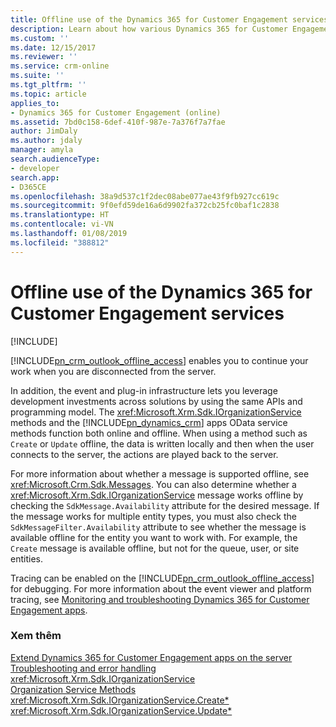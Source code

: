 ```yaml
---
title: Offline use of the Dynamics 365 for Customer Engagement services (Developer Guide for Dynamics 365 for Customer Engagement)| MicrosoftDocs
description: Learn about how various Dynamics 365 for Customer Engagement services can be used offline. There are several messages that are supported offline. You can also determine whether a IOrganizationService message works offline by checking the SdkMessage.Availability attribute for the desired message
ms.custom: ''
ms.date: 12/15/2017
ms.reviewer: ''
ms.service: crm-online
ms.suite: ''
ms.tgt_pltfrm: ''
ms.topic: article
applies_to:
- Dynamics 365 for Customer Engagement (online)
ms.assetid: 7bd0c158-6def-410f-987e-7a376f7a7fae
author: JimDaly
ms.author: jdaly
manager: amyla
search.audienceType:
- developer
search.app:
- D365CE
ms.openlocfilehash: 38a9d537c1f2dec08abe077ae43f9fb927cc619c
ms.sourcegitcommit: 9f0efd59de16a6d9902fa372cb25fc0baf1c2838
ms.translationtype: HT
ms.contentlocale: vi-VN
ms.lasthandoff: 01/08/2019
ms.locfileid: "388812"
---
```

# <a name="offline-use-of-the-dynamics-365-for-customer-engagement-services"></a>Offline use of the Dynamics 365 for Customer Engagement services

[!INCLUDE[](../../includes/cc_applies_to_update_9_0_0.md)]

[!INCLUDE[pn_crm_outlook_offline_access](../../includes/pn-crm-outlook-offline-access.md)] enables you to continue your work when you are disconnected from the server.  
  
 In addition, the event and plug-in infrastructure lets you leverage development investments across solutions by using the same APIs and programming model. The <xref:Microsoft.Xrm.Sdk.IOrganizationService> methods and the [!INCLUDE[pn_dynamics_crm](../../includes/pn-dynamics-crm.md)] apps OData service methods function both online and offline. When using a method such as `Create` or `Update` offline, the data is written locally and then when the user connects to the server, the actions are played back to the server.  
  
 For more information about whether a message is supported offline, see <xref:Microsoft.Crm.Sdk.Messages>. You can also determine whether a <xref:Microsoft.Xrm.Sdk.IOrganizationService> message works offline by checking the `SdkMessage.Availability` attribute for the desired message. If the message works for multiple entity types, you must also check the `SdkMessageFilter.Availability` attribute to see whether the message is available offline for the entity you want to work with. For example, the `Create` message is available offline, but not for the queue, user, or site entities.  
  
 Tracing can be enabled on the [!INCLUDE[pn_crm_outlook_offline_access](../../includes/pn-crm-outlook-offline-access.md)] for debugging. For more information about the event viewer and platform tracing, see [Monitoring and troubleshooting Dynamics 365 for Customer Engagement apps](https://technet.microsoft.com/library/hh699694.aspx).  
  
### <a name="see-also"></a>Xem thêm  
 [Extend Dynamics 365 for Customer Engagement apps on the server](../extend-dynamics-365-server.md)   
 [Troubleshooting and error handling](troubleshooting-error-handling.md)   
 <xref:Microsoft.Xrm.Sdk.IOrganizationService>   
 [Organization Service Methods](organization-service-methods.md)   
 <xref:Microsoft.Xrm.Sdk.IOrganizationService.Create*>   
 <xref:Microsoft.Xrm.Sdk.IOrganizationService.Update*>
